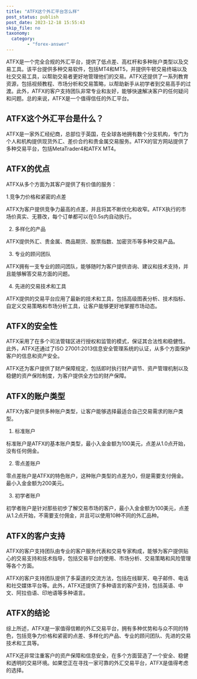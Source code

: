 ```yaml
---
title: "ATFX这个外汇平台怎么样"
post_status: publish
post_date: 2023-12-18 15:55:43
skip_file: no
taxonomy:
  category:
        - "forex-answer"
---
```


ATFX是一个完全合规的外汇平台，提供了低点差、高杠杆和多种账户类型以及交易工具。该平台提供多种交易软件，包括MT4和MT5，并提供牛顿交易终端以及社交交易工具，以帮助交易者更好地管理他们的交易。ATFX还提供了一系列教育资源，包括视频教程、市场分析和交易策略，以帮助新手从初学者到交易高手的过渡。此外，ATFX的客户支持团队非常专业和友好，能够快速解决客户的任何疑问和问题。总的来说，ATFX是一个值得信任的外汇平台。

## ATFX这个外汇平台是什么？

ATFX是一家外汇经纪商，总部位于英国，在全球各地拥有数个分支机构，专门为个人和机构提供现货外汇、差价合约和贵金属交易服务。ATFX的官方网站提供了多种交易平台，包括MetaTrader4和ATFX MT4。

## ATFX的优点

ATFX从多个方面为其客户提供了有价值的服务：

1.竞争力价格和紧密的点差

ATFX为客户提供竞争力最高的点差，并且将其不断优化和收窄。ATFX执行的市场价真实、无篡改，每个订单都可以在0.5s内自动执行。

2. 多样化的产品

ATFX提供外汇、贵金属、商品期货、股票指数、加密货币等多种交易产品。

3. 专业的顾问团队

ATFX拥有一支专业的顾问团队，能够随时为客户提供咨询、建议和技术支持，并且能够解答交易方面的问题。

4. 先进的交易技术和工具

ATFX提供的交易平台应用了最新的技术和工具，包括高级图表分析、技术指标、自定义交易策略和市场分析工具，让客户能够更好地掌握市场动态。

## ATFX的安全性

ATFX采用了在多个司法管辖区进行授权和监管的模式，保证其合法性和稳健性。此外，ATFX还通过了ISO 27001:2013信息安全管理系统的认证，从多个方面保护客户的信息和资产安全。

ATFX还为客户提供了财产保障规定，包括即时执行财产调节、资产管理机制以及稳健的资产保险制度，为客户提供全方位的财产保障。

## ATFX的账户类型

ATFX为客户提供多种账户类型，让客户能够选择最适合自己交易需求的账户类型。

1. 标准账户

标准账户是ATFX的基本账户类型，最小入金金额为100美元，点差从1.0点开始，没有任何佣金。

2. 零点差账户

零点差账户是ATFX的特色账户，这种账户类型的点差为0，但是需要支付佣金。最小入金金额为200美元。

3. 初学者账户

初学者账户是针对那些初步了解交易市场的客户，最小入金金额为100美元，点差从1.2点开始，不需要支付佣金，并且可以使用10种不同的外汇品种。

## ATFX的客户支持

ATFX的客户支持团队由专业的客户服务代表和交易专家构成，能够为客户提供贴心的交易支持和技术指导，包括交易平台的使用、市场分析、交易策略和风险管理等各个方面。

ATFX的客户支持团队提供了多渠道的交流方法，包括在线聊天、电子邮件、电话和社交媒体平台等。此外，ATFX还提供了多种语言的客户支持，包括英语、中文、阿拉伯语、印地语等多种语言。

## ATFX的结论

综上所述，ATFX是一家值得信赖的外汇交易平台，拥有多种优势和与众不同的特色，包括竞争力价格和紧密的点差、多样化的产品、专业的顾问团队、先进的交易技术和工具等。

ATFX还非常注重客户的资产保障和信息安全，在多个方面营造了一个安全、稳健和透明的交易环境。如果您正在寻找一家可靠的外汇交易平台，ATFX是值得考虑的选择。 
